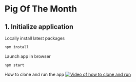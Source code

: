 # Pig Of The Month

## 1. Initialize application

Locally install latest packages
```bash
npm install
```

Launch app in browser
```bash
npm start
``` 

How to clone and run the app
[![Video of how to clone and run](https://www.youtube.com/upload_thumbnail?v=vkCkMz5MCIE&amp;t=hqdefault&amp;ts=1457517154220)](https://youtu.be/vkCkMz5MCIE)



